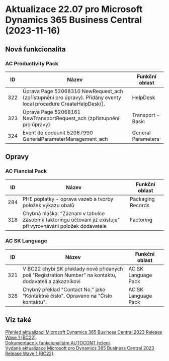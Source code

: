 ﻿# Aktualizace 22.07 pro Microsoft Dynamics 365 Business Central (2023-11-16)

## Nová funkcionalita

### AC Productivity Pack

| ID | Název | Funkční oblast|
| --------- | --------- | --------- |
|322|Úprava Page 52068310 NewRequest_ach (zpřístupnění pro úpravy). Přidány eventy local procedure CreateHelpDesk().|HelpDesk|
|323|Úprava Page 52068161 NewTransportRequest_ach (zpřístupnění pro úpravy)|Transport - Basic|
|324|Event do codeunit 52067990 GeneralParameterManagement_ach|General Parameters|

## Opravy

### AC Fiancial Pack

| ID | Název | Funkční oblast|
| --------- | --------- | --------- |
|284|PHE poplatky - oprava vazeb a tvorby položek výkazu obalů|Packaging Records|
|318|Chybná hláška: "Záznam v tabulce Zásobník faktoringu účtování již existuje" při vyrovnávání položek dodavatele|Factoring|

### AC SK Language

| ID | Název | Funkční oblast|
| --------- | --------- | --------- |
|321|V BC22 chybí SK překlady nově přidaných polí "Registration Number" na kontaktu, dodavateli a zákazníkovi|AC SK Language Pack|
|328|Chybný překlad "Contact No." jako "Kontaktné číslo". Opraveno na "Číslo kontaktu".  |AC SK Language Pack|

## Viz také 

[Přehled aktualizací Microsoft Dynamics 365 Business Central 2023 Release Wave 1 (BC22)](Updates-bc22.md).  
[Dokumentace k funkcionalitám AUTOCONT řešení](https://muj.autocont.cz/docs/cs-cz/dynamics365/business-central/AC-Solutions/ac-solutions.html).  
[Vydané aktualizace Microsoft pro Dynamics 365 Business Central 2023 Release Wave 1 (BC22)](https://support.microsoft.com/en-us/topic/released-updates-for-microsoft-dynamics-365-business-central-2023-release-wave-1-37e2d08e-6f61-4522-90ba-1cea59d8de51).  

